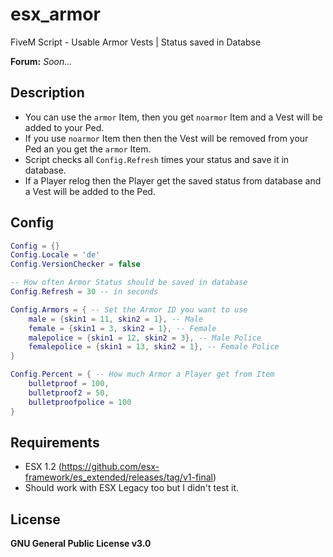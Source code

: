 # esx_armor
FiveM Script - Usable Armor Vests | Status saved in Databse

**Forum:** *Soon...*

## Description
* You can use the `armor` Item, then you get `noarmor` Item and a Vest will be added to your Ped.
* If you use `noarmor` Item then then the Vest will be removed from your Ped an you get the `armor` Item.
* Script checks all `Config.Refresh` times your status and save it in database.
* If a Player relog then the Player get the saved status from database and a Vest will be added to the Ped.

## Config
```lua
Config = {}
Config.Locale = 'de'
Config.VersionChecker = false

-- How often Armor Status should be saved in database
Config.Refresh = 30 -- in seconds

Config.Armors = { -- Set the Armor ID you want to use
    male = {skin1 = 11, skin2 = 1}, -- Male
    female = {skin1 = 3, skin2 = 1}, -- Female
    malepolice = {skin1 = 12, skin2 = 3}, -- Male Police
    femalepolice = {skin1 = 13, skin2 = 1}, -- Female Police
}

Config.Percent = { -- How much Armor a Player get from Item
    bulletproof = 100,
    bulletproof2 = 50,
    bulletproofpolice = 100
}
```

## Requirements
* ESX 1.2 (https://github.com/esx-framework/es_extended/releases/tag/v1-final)
* Should work with ESX Legacy too but I didn't test it.

## License
**GNU General Public License v3.0**
